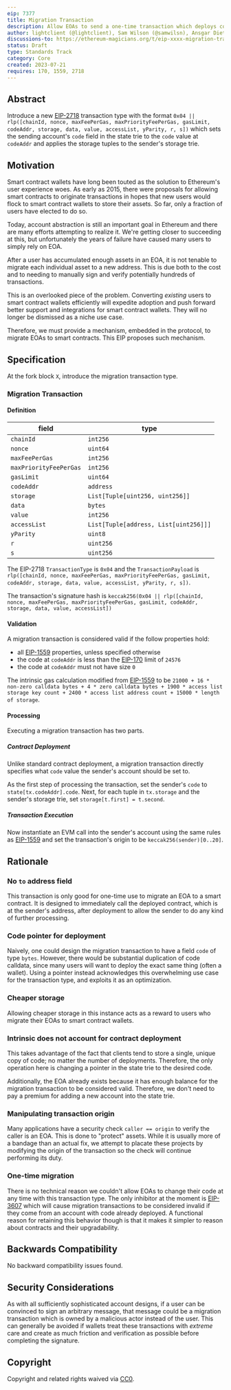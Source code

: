 ```yaml
---
eip: 7377
title: Migration Transaction
description: Allow EOAs to send a one-time transaction which deploys code at their account.
author: lightclient (@lightclient), Sam Wilson (@samwilsn), Ansgar Dietrichs (@adietrichs)
discussions-to: https://ethereum-magicians.org/t/eip-xxxx-migration-transaction/15144
status: Draft
type: Standards Track
category: Core
created: 2023-07-21
requires: 170, 1559, 2718
---
```


## Abstract

Introduce a new [EIP-2718](./eip-2718.md) transaction type with the format `0x04 || rlp([chainId, nonce, maxFeePerGas, maxPriorityFeePerGas, gasLimit, codeAddr, storage, data, value, accessList, yParity, r, s])` which sets the sending account's `code` field in the state trie to the `code` value at `codeAddr` and applies the storage tuples to the sender's storage trie.

## Motivation

Smart contract wallets have long been touted as the solution to Ethereum's user experience woes. As early as 2015, there were proposals for allowing smart contracts to originate transactions in hopes that new users would flock to smart contract wallets to store their assets. So far, only a fraction of users have elected to do so.

Today, account abstraction is still an important goal in Ethereum and there are many efforts attempting to realize it. We're getting closer to succeeding at this, but unfortunately the years of failure have caused many users to simply rely on EOA.

After a user has accumulated enough assets in an EOA, it is not tenable to migrate each individual asset to a new address. This is due both to the cost and to needing to manually sign and verify potentially hundreds of transactions.

This is an overlooked piece of the problem. Converting *existing* users to smart contract wallets efficiently will expedite adoption and push forward better support and integrations for smart contract wallets. They will no longer be dismissed as a niche use case.

Therefore, we must provide a mechanism, embedded in the protocol, to migrate EOAs to smart contracts. This EIP proposes such mechanism.

## Specification

At the fork block `X`, introduce the migration transaction type.

### Migration Transaction

#### Definition

| field                  | type      |
|------------------------|-----------|
| `chainId`              | `int256`  |
| `nonce`                | `uint64`  |
| `maxFeePerGas`         | `int256`  |
| `maxPriorityFeePerGas` | `int256`  |
| `gasLimit`             | `uint64`  |
| `codeAddr`             | `address` |
| `storage`              | `List[Tuple[uint256, uint256]]` |
| `data`                 | `bytes`   |
| `value`                | `int256`  |
| `accessList`           | `List[Tuple[address, List[uint256]]]` |
| `yParity`              | `uint8`   |
| `r`                    | `uint256` |
| `s`                    | `uint256` |

The EIP-2718 `TransactionType` is `0x04` and the `TransactionPayload` is `rlp([chainId, nonce, maxFeePerGas, maxPriorityFeePerGas, gasLimit, codeAddr, storage, data, value, accessList, yParity, r, s])`.

The transaction's signature hash is `keccak256(0x04 || rlp([chainId, nonce, maxFeePerGas, maxPriorityFeePerGas, gasLimit, codeAddr, storage, data, value, accessList])`

#### Validation

A migration transaction is considered valid if the follow properties hold:

* all [EIP-1559](./eip-1559.md) properties, unless specified otherwise
* the code at `codeAddr` is less than the [EIP-170](./eip-170.md) limit of `24576`
* the code at `codeAddr` must not have size `0`

The intrinsic gas calculation modified from [EIP-1559](./eip-1559.md) to be `21000 + 16 * non-zero calldata bytes + 4 * zero calldata bytes + 1900 * access list storage key count + 2400 * access list address count + 15000 * length of storage`.

#### Processing

Executing a migration transaction has two parts.

##### Contract Deployment

Unlike standard contract deployment, a migration transaction directly specifies what `code` value the sender's account should be set to.

As the first step of processing the transaction, set the sender's `code` to `state[tx.codeAddr].code`. Next, for each tuple in `tx.storage` and the sender's storage trie, set `storage[t.first] = t.second`.

##### Transaction Execution

Now instantiate an EVM call into the sender's account using the same rules as [EIP-1559](./eip-1559.md) and set the transaction's origin to be `keccak256(sender)[0..20]`.

## Rationale

### No `to` address field

This transaction is only good for one-time use to migrate an EOA to a smart contract. It is designed to immediately call the deployed contract, which is at the sender's address, after deployment to allow the sender to do any kind of further processing.

### Code pointer for deployment

Naively, one could design the migration transaction to have a field `code` of type `bytes`. However, there would be substantial duplication of code calldata, since many users will want to deploy the exact same thing (often a wallet). Using a pointer instead acknowledges this overwhelming use case for the transaction type, and exploits it as an optimization.

### Cheaper storage

Allowing cheaper storage in this instance acts as a reward to users who migrate their EOAs to smart contract wallets.

### Intrinsic does not account for contract deployment

This takes advantage of the fact that clients tend to store a single, unique copy of code; no matter the number of deployments. Therefore, the only operation here is changing a pointer in the state trie to the desired code.

Additionally, the EOA already exists because it has enough balance for the migration transaction to be considered valid. Therefore, we don't need to pay a premium for adding a new account into the state trie.

### Manipulating transaction origin

Many applications have a security check `caller == origin` to verify the caller is an EOA. This is done to "protect" assets. While it is usually more of a bandage than an actual fix, we attempt to placate these projects by modifying the origin of the transaction so the check will continue performing its duty.

### One-time migration

There is no technical reason we couldn't allow EOAs to change their code at any time with this transaction type. The only inhibitor at the moment is [EIP-3607](./eip-3607.md) which will cause migration transactions to be considered invalid if they come from an account with code already deployed. A functional reason for retaining this behavior though is that it makes it simpler to reason about contracts and their upgradability.

## Backwards Compatibility

No backward compatibility issues found.

## Security Considerations

As with all sufficiently sophisticated account designs, if a user can be convinced to sign an arbitrary message, that message could be a migration transaction which is owned by a malicious actor instead of the user. This can generally be avoided if wallets treat these transactions with *extreme* care and create as much friction and verification as possible before completing the signature.

## Copyright

Copyright and related rights waived via [CC0](../LICENSE.md).

